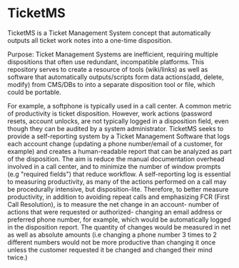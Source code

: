 # TicketMS
TicketMS is a Ticket Management System concept that automatically outputs all ticket work notes into a one-time disposition. 

Purpose: Ticket Management Systems are inefficient, requiring multiple dispositions that often use redundant, incompatible platforms. This repository serves to create a resource of tools (wiki/links) as well as software that automatically outputs/scripts form data actions(add, delete, modify) from CMS/DBs to into a separate disposition tool or file, which could be portable. 


For example, a softphone is typically used in a call center. A common metric of productivity is ticket disposition. However, work actions (password resets, account unlocks, are not typically logged in a disposition field, even though they can be audited by a system administrator. TicketMS seeks to provide a self-reporting system by a Ticket Management Software that logs each account change (updating a phone number/email of a customer, for example) and creates a human-readable report that can be analyzed as part of the disposition. The aim is reduce the manual documentation overhead involved in a call center, and to minimize the number of window prompts (e.g "required fields") that reduce workflow. A self-reporting log is essential to measuring productivity, as many of the actions performed on a call may be procedurally intensive, but disposition-lite. Therefore, to better measure productivity, in addition to avoiding repeat calls and emphasizing FCR (First Call Resolution), is to measure the net change in an account- number of actions that were requested or authorized- changing an email address or preferred phone number, for example, which would be automatically logged in the disposition report. The quantity of changes would be measured in net as well as absolute amounts (i.e changing a phone number 3 times to 2 different numbers would not be more productive than changing it once unless the customer requested it be changed and changed their mind twice.)
